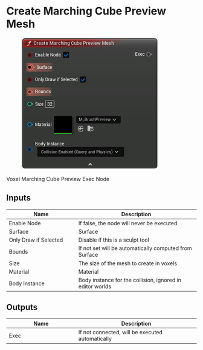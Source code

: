 # Create Marching Cube Preview Mesh

<div align="left" data-full-width="false">

<figure><img src="../../../.gitbook/assets/Create_Marching_Cube_Preview_Mesh.png" alt=""><figcaption></figcaption></figure>

</div>

Voxel Marching Cube Preview Exec Node

## Inputs

<table><thead><tr><th width="170">Name</th><th>Description</th></tr></thead><tbody><tr><td>Enable Node</td><td>If false, the node will never be executed</td></tr><tr><td>Surface</td><td>Surface</td></tr><tr><td>Only Draw if Selected</td><td>Disable if this is a sculpt tool</td></tr><tr><td>Bounds</td><td>If not set will be automatically computed from Surface</td></tr><tr><td>Size</td><td>The size of the mesh to create in voxels</td></tr><tr><td>Material</td><td>Material</td></tr><tr><td>Body Instance</td><td>Body instance for the collision, ignored in editor worlds</td></tr></tbody></table>

## Outputs

<table><thead><tr><th width="170">Name</th><th>Description</th></tr></thead><tbody><tr><td>Exec</td><td>If not connected, will be executed automatically</td></tr></tbody></table>
